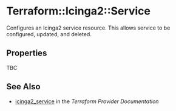 # Terraform::Icinga2::Service

Configures an Icinga2 service resource. This allows service to be configured, updated,
and deleted.

## Properties

TBC

## See Also

* [icinga2_service](https://www.terraform.io/docs/providers/icinga2/r/service.html) in the _Terraform Provider Documentation_
